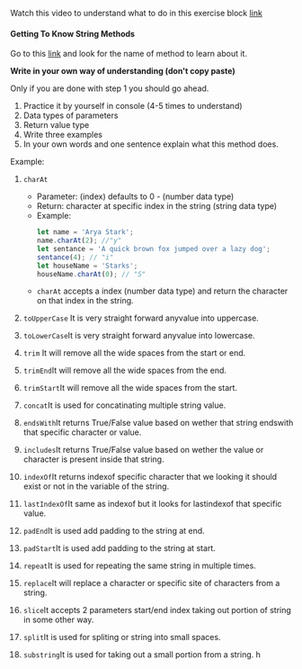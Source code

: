 Watch this video to understand what to do in this exercise block [link](https://www.youtube.com/watch?v=zGpplZj4zY0&feature=youtu.be)

#### Getting To Know String Methods

Go to this [link](https://developer.mozilla.org/en-US/docs/Web/JavaScript/Reference/Global_Objects/String) and look for the name of method to learn about it.

**Write in your own way of understanding (don't copy paste)**

Only if you are done with step 1 you should go ahead.

1. Practice it by yourself in console (4-5 times to understand)
2. Data types of parameters
3. Return value type
4. Write three examples
5. In your own words and one sentence explain what this method does.

Example:

1. `charAt`

   - Parameter: (index) defaults to 0 - (number data type)
   - Return: character at specific index in the string (string data type)
   - Example:
     ```js
     let name = 'Arya Stark';
     name.charAt(2); //"y"
     let sentance = 'A quick brown fox jumped over a lazy dog';
     sentance(4); // "i"
     let houseName = 'Starks';
     houseName.charAt(0); // "S"
     ```
   - `charAt` accepts a index (number data type) and return the character on that index in the string.

2. `toUpperCase` It is very straight forward anyvalue into uppercase.
3. `toLowerCase`It is very straight forward anyvalue into lowercase.
4. `trim` It will remove all the wide spaces from the start or end.
5. `trimEnd`It will remove all the wide spaces from the end.
6. `trimStart`It will remove all the wide spaces from the start.
7. `concat`It is used for concatinating multiple string value.
8. `endsWith`It returns True/False value based on wether that string endswith that specific character or value.
9. `includes`It returns True/False value based on wether the value or character is present inside that string.
10. `indexOf`It returns indexof specific character that we looking it should exist or not in the variable of the string.
11. `lastIndexOf`It same as indexof but it looks for lastindexof that specific value.
12. `padEnd`It is used add padding to the string at end.
13. `padStart`It is used add padding to the string at start.
14. `repeat`It is used for repeating the same string in multiple times.
15. `replace`It will replace a character or specific site of characters from a string.
16. `slice`It accepts 2 parameters start/end index taking out portion of string in some other way.
17. `split`It is used for spliting or string into small spaces.
18. `substring`It is used for taking out a small portion from a string.
h
